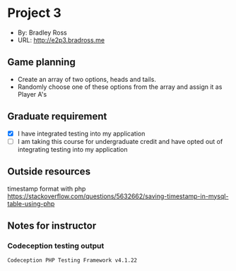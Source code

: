 # Project 3
+ By: Bradley Ross
+ URL: <http://e2p3.bradross.me>

## Game planning
+ Create an array of two options, heads and tails.
+ Randomly choose one of these options from the array and assign it as Player A's 


## Graduate requirement
+ [x] I have integrated testing into my application
+ [ ] I am taking this course for undergraduate credit and have opted out of integrating testing into my application

## Outside resources
timestamp format with php https://stackoverflow.com/questions/5632662/saving-timestamp-in-mysql-table-using-php

## Notes for instructor


### Codeception testing output

```
Codeception PHP Testing Framework v4.1.22

```